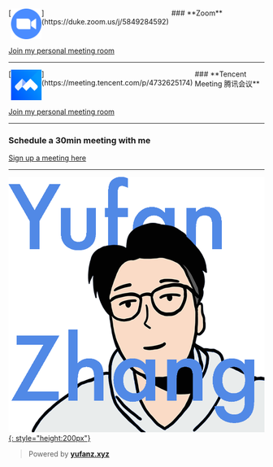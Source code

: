 #

<link rel="stylesheet" href="https://cdnjs.cloudflare.com/ajax/libs/font-awesome/4.7.0/css/font-awesome.min.css">

<div style="display: flex;" markdown>
[<img src="https://raw.githubusercontent.com/iambrucez/iambrucez.GitHub.io/master/docs/img/logos/zoom.svg" width="60" />](https://duke.zoom.us/j/5849284592)
<div style="width: 2%">
</div>
<div markdown style="width: 70%;">
### **Zoom**

</div>
</div>

[<i class="fa fa-video-camera" aria-hidden="true"></i> Join my personal meeting room](https://duke.zoom.us/j/5849284592)

<!-- [<i class="fa fa-video-camera" aria-hidden="true"></i> Join my personal meeting room](https://duke.zoom.us/j/5849284592)

### **Zoom**

[![ZOOM](../img/logos/zoom.svg){: style="height:50px"}](https://duke.zoom.us/j/5849284592)

[<i class="fa fa-video-camera" aria-hidden="true"></i> Join my personal meeting room](https://duke.zoom.us/j/5849284592) -->

---

<div style="display: flex;" markdown>
[<img src="https://raw.githubusercontent.com/iambrucez/iambrucez.GitHub.io/master/docs/img/logos/tencent.png" width="60" />](https://meeting.tencent.com/p/4732625174)
<div style="width: 2%">
</div>
<div markdown style="width: 70%;">
### **Tencent Meeting 腾讯会议**

</div>
</div>

[<i class="fa fa-video-camera" aria-hidden="true"></i> Join my personal meeting room](https://meeting.tencent.com/p/4732625174)

---

<!-- ### **Tencent Meeting 腾讯会议**

[![TENCENT](../img/logos/tencent.png){: style="height:50px"}](https://meeting.tencent.com/p/4732625174)

[<i class="fa fa-video-camera" aria-hidden="true"></i> Join my personal meeting room](https://meeting.tencent.com/p/4732625174)

--- -->

### **Schedule a 30min meeting with me**

[<i class="fa fa-calendar" aria-hidden="true"></i> Sign up a meeting here](https://calendly.com/yufanzhang)

---

[![YUFAN](./img/logos/logo8_en.png){: style="height:200px"}](./index.md)

> Powered by [**yufanz.xyz**](./index.md)